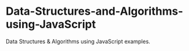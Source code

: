 # Data-Structures-and-Algorithms-using-JavaScript
Data Structures &amp; Algorithms using JavaScript examples.
